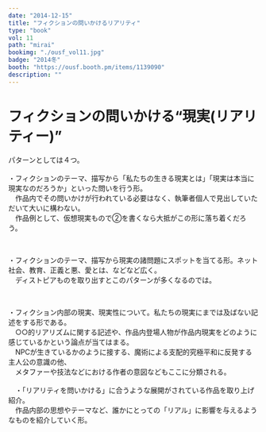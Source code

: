 ```yaml
---
date: "2014-12-15"
title: "フィクションの問いかけるリアリティ"
type: "book"
vol: 11
path: "mirai"
bookimg: "./ousf_vol11.jpg"
badge: "2014冬"
booth: "https://ousf.booth.pm/items/1139090"
description: ""
---
```


# フィクションの問いかける“現実(リアリティー)”
パターンとしては４つ。  
<br/>
・フィクションのテーマ、描写から「私たちの生きる現実とは」「現実は本当に現実なのだろうか」といった問いを行う形。  
　作品内でその問いかけが行われている必要はなく、執筆者個人で見出していただいて大いに構わない。  
　作品例として、仮想現実もので②を書くなら大抵がこの形に落ち着くだろう。  
  
<br/>

・フィクションのテーマ、描写から現実の諸問題にスポットを当てる形。ネット社会、教育、正義と悪、愛とは、などなど広く。  
　ディストピアものを取り出すとこのパターンが多くなるのでは。  

<br/>  

・フィクション内部の現実、現実性について。私たちの現実にまでは及ばない記述をする形である。  
　○○的リアリズムに関する記述や、作品内登場人物が作品内現実をどのように感じているかという論点が当てはまる。  
　NPCが生きているかのように接する、魔術による支配的究極平和に反発する主人公の意識の他、  
　メタファーや技法などにおける作者の意図などもここに分類される。  
<br/>
　・「リアリティを問いかける」に合うような展開がされている作品を取り上げ紹介。  
　作品内部の思想やテーマなど、誰かにとっての「リアル」に影響を与えるようなものを紹介していく形。  